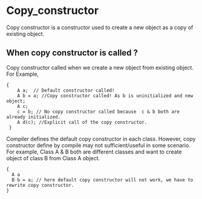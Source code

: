# Copy_constructor

Copy constructor is a constructor used to create a new object as a copy of existing object.

## When copy constructor is called ?
Copy constructor called when we create a new object from existing object. For Example,
```
{
    A a;  // Default constructor called!
    A b = a; //Copy constructor called! As b is uninitialized and new object;
    A c;
    c = b; // No copy constructor called because  c & b both are already initialized.
    A d(c); //Explicit call of the copy constructor.
 }
 ```
Compiler defines the default copy constructor in each class. However, copy constructor define by
compile may not sufficient/useful in some scenario. For example, Class A & B both are
different classes and want to create object of class B from Class A object.
 
```
{
  A a
  B b = a; // here default copy constructor will not work, we have to rewrite copy constructor.
}
```
